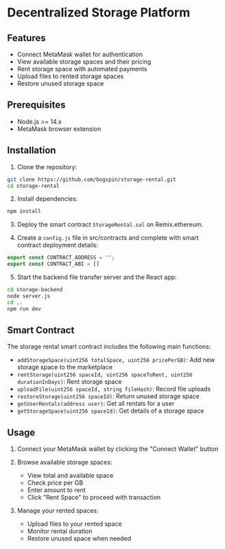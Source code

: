 # Decentralized Storage Platform

## Features
- Connect MetaMask wallet for authentication
- View available storage spaces and their pricing
- Rent storage space with automated payments
- Upload files to rented storage spaces
- Restore unused storage space

## Prerequisites

- Node.js >= 14.x
- MetaMask browser extension

## Installation

1. Clone the repository:
```bash
git clone https://github.com/bogspin/storage-rental.git
cd storage-rental
```

2. Install dependencies:
```bash
npm install
```

3. Deploy the smart contract `StorageRental.sol` on Remix.ethereum.

4. Create a `config.js` file in src/contracts and complete with smart contract deployment details:
```js
export const CONTRACT_ADDRESS = "";
export const CONTRACT_ABI = []
```

5. Start the backend file transfer server and the React app:
```bash
cd storage-backend
node server.js
cd ..
npm run dev
```

## Smart Contract

The storage rental smart contract includes the following main functions:

- `addStorageSpace(uint256 totalSpace, uint256 pricePerGB)`: Add new storage space to the marketplace
- `rentStorage(uint256 spaceId, uint256 spaceToRent, uint256 durationInDays)`: Rent storage space
- `uploadFile(uint256 spaceId, string fileHash)`: Record file uploads
- `restoreStorage(uint256 spaceId)`: Return unused storage space
- `getUserRentals(address user)`: Get all rentals for a user
- `getStorageSpace(uint256 spaceId)`: Get details of a storage space

## Usage

1. Connect your MetaMask wallet by clicking the "Connect Wallet" button

2. Browse available storage spaces:
   - View total and available space
   - Check price per GB
   - Enter amount to rent
   - Click "Rent Space" to proceed with transaction

3. Manage your rented spaces:
   - Upload files to your rented space
   - Monitor rental duration
   - Restore unused space when needed
